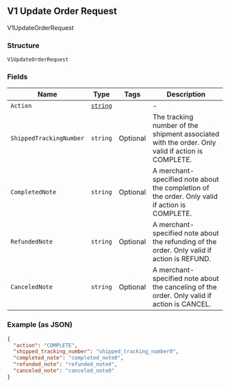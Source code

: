 ## V1 Update Order Request

V1UpdateOrderRequest

### Structure

`V1UpdateOrderRequest`

### Fields

| Name | Type | Tags | Description |
|  --- | --- | --- | --- |
| `Action` | [`string`](/doc/models/v1-update-order-request-action.md) |  | - |
| `ShippedTrackingNumber` | `string` | Optional | The tracking number of the shipment associated with the order. Only valid if action is COMPLETE. |
| `CompletedNote` | `string` | Optional | A merchant-specified note about the completion of the order. Only valid if action is COMPLETE. |
| `RefundedNote` | `string` | Optional | A merchant-specified note about the refunding of the order. Only valid if action is REFUND. |
| `CanceledNote` | `string` | Optional | A merchant-specified note about the canceling of the order. Only valid if action is CANCEL. |

### Example (as JSON)

```json
{
  "action": "COMPLETE",
  "shipped_tracking_number": "shipped_tracking_number0",
  "completed_note": "completed_note0",
  "refunded_note": "refunded_note4",
  "canceled_note": "canceled_note0"
}
```

